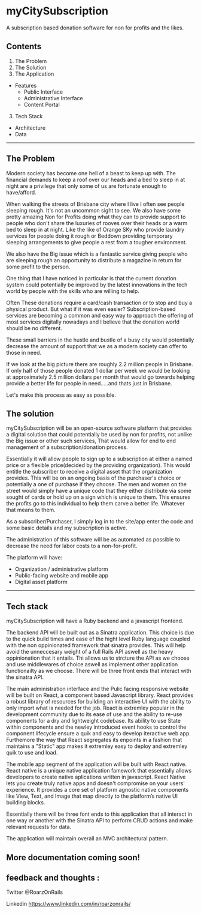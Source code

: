 # myCitySubscription
A subscription based donation software for non for profits and the likes.

## Contents
1. The Problem
2. The Solution
3. The Application
  - Features
    - Public Interface
    - Administrative Interface
    - Content Portal
3. Tech Stack
  - Architecture
  - Data

  ---

  ## The Problem
  
  Modern society has become one hell of a beast to keep up with. The financial demands to keep a roof over our heads and a bed to sleep in at night are a privilege that only some of us are fortunate enough to have/afford. 

  When walking the streets of Brisbane city where I live I often see people sleeping rough. It's not an uncommon sight to see. We also have some pretty amazing Non for Profits doing what they can to provide support to people who don't share the luxuries of rooves over their heads or a warm bed to sleep in at night. Like the like of Orange SKy who provide laundry services for people doing it rough or Beddown providing temporary sleeping arrangements to give people a rest from a tougher environment.

  We also have the Big issue which is a fantastic service giving people who are sleeping rough an opportunity to distribute a magazine in return for some profit to the person.

  One thing that I have noticed in particular is that the current donation system could potentially be improved by the latest innovations in the tech world by people with the skills who are willing to help.

Often These donations require a card/cash transaction or to stop and buy a physical product. But what if it was even easier? Subscription-based services are becoming a common and easy way to approach the offering of most services digitally nowadays and I believe that the donation world should be no different. 

These small barriers in the hustle and bustle of a busy city would potentially decrease the amount of support that we as a modern society can offer to those in need.

If we look at the big picture there are roughly 2.2 million people in Brisbane. If only half of those people donated 1 dollar per week we would be looking at approximately 2.5 million dollars per month that would go towards helping provide a better life for people in need.....and thats just in Brisbane.

Let's make this process as easy as possible.

## The solution

myCitySubscription will be an open-source software platform that provides a digital solution that could potentially be used by non for profits, not unlike the Big issue or other such services, That would allow for end to end management of a subscription/donation process.

Essentially it will allow people to sign up to a subscription at either a named price or a flexible price(decided by the providing organization). This would entitle the subscriber to receive a digital asset that the organization provides. This will be on an ongoing basis of the purchaser's choice or potentially a one of purchase if they choose. The men and women on the street would simply have a unique code that they either distribute via some sought of cards or hold up on a sign which is unique to them. This ensures the profits go to this individual to help them carve a better life. Whatever that means to them.

As a subscriber/Purchaser, I simply log in to the site/app enter the code and some basic details and my subscription is active.

The administration of this software will be as automated as possible to decrease the need for labor costs to a non-for-profit.

The platform will have:

- Organization / administrative platform
- Public-facing website and mobile app
- Digital asset platform

---

## Tech stack 

myCitySubscription will have a Ruby backend and a javascript frontend.

 The backend API will be built out as a Sinatra application. This choice is due to the quick build times and ease of the hight level Ruby language coupled with the non oppinionated framework that sinatra provides. This will help avoid the unneccesary weight of a full Rails API aswell as the heavy oppinionation that it entails. Thi allows us to strcture the API as we choose and use middlewares of choice aswell as implement other application functionailty as we choose. There will be three front ends that interact with the sinatra API. 

The main administration interface and the Pulic facing responsive website will be built on React, a component based Javascript library. React provides a robust library of resources for building an interactive UI with the ability to only import what is needed for the job. React is extremley popular in the development community due to its ease of use and the ability to re-use components for a dry and lightweight codebase. Its ability to use State within components and the newley introduced event hooks to control the component lifecycle ensure a quik and easy to develop iteractive web app. Furthemore the way that React segregates its enpoints in a fashion that maintains a "Static" app makes it extremley easy to deploy and extremley quik to use and load. 

The mobile app segment of the application will be built with React native. React native is a unique native application famework that essentially allows developers to create native aplications written in javascript. React Native lets you create truly native apps and doesn't compromise on your users' experience. It provides a core set of platform agnostic native components like View, Text, and Image that map directly to the platform’s native UI building blocks.

Essentially there will be three font ends to this application that all interact in one way or another with the Sinatra API to perform CRUD actions and make relevant requests for data.

The application will maintain overall an MVC architectural pattern.

## More documentation coming soon!

## feedback and thoughts : 

Twitter @RoarzOnRails

Linkedin https://www.linkedin.com/in/roarzonrails/
